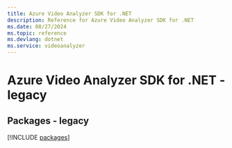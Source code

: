 ```yaml
---
title: Azure Video Analyzer SDK for .NET
description: Reference for Azure Video Analyzer SDK for .NET
ms.date: 08/27/2024
ms.topic: reference
ms.devlang: dotnet
ms.service: videoanalyzer
---
```

# Azure Video Analyzer SDK for .NET - legacy
## Packages - legacy
[!INCLUDE [packages](video-analyzer-index.md)]